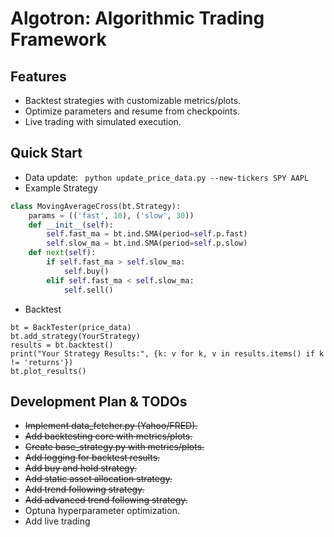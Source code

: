 # Algotron: Algorithmic Trading Framework

## Features
- Backtest strategies with customizable metrics/plots.
- Optimize parameters and resume from checkpoints.
- Live trading with simulated execution.


## Quick Start
- Data update:
``` python update_price_data.py --new-tickers SPY AAPL```
- Example Strategy
```python
class MovingAverageCross(bt.Strategy):
    params = (('fast', 10), ('slow', 30))
    def __init__(self):
        self.fast_ma = bt.ind.SMA(period=self.p.fast)
        self.slow_ma = bt.ind.SMA(period=self.p.slow)
    def next(self):
        if self.fast_ma > self.slow_ma:
            self.buy()
        elif self.fast_ma < self.slow_ma:
            self.sell()
```
- Backtest
```
bt = BackTester(price_data)
bt.add_strategy(YourStrategy)
results = bt.backtest()
print("Your Strategy Results:", {k: v for k, v in results.items() if k != 'returns'})
bt.plot_results()
```

## Development Plan & TODOs
- ~~Implement data_fetcher.py (Yahoo/FRED).~~
- ~~Add backtesting core with metrics/plots.~~
- ~~Create base_strategy.py with metrics/plots.~~
- ~~Add logging for backtest results.~~
- ~~Add buy and hold strategy.~~
- ~~Add static asset allocation strategy.~~
- ~~Add trend following strategy.~~
- ~~Add advanced trend following strategy.~~
- Optuna hyperparameter optimization.
- Add live trading